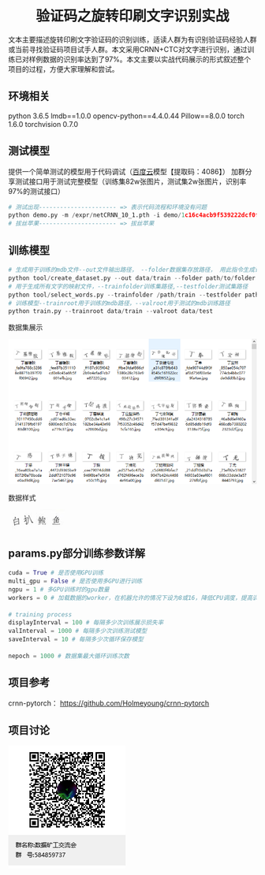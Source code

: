 # <center>验证码之旋转印刷文字识别实战</center>
文本主要描述旋转印刷文字验证码的识别训练，适读人群为有识别验证码经验人群或当前寻找验证码项目试手人群。本文采用CRNN+CTC对文字进行识别，通过训练已对样例数据的识别率达到了97%。本文主要以实战代码展示的形式叙述整个项目的过程，方便大家理解和尝试。

## 环境相关
python 3.6.5
lmdb==1.0.0
opencv-python==4.4.0.44
Pillow==8.0.0
torch         1.6.0
torchvision   0.7.0
## 测试模型
提供一个简单测试的模型用于代码调试（<a href="https://pan.baidu.com/s/1SUr86_dyC3EDmGKMOPi_bw">百度云</a>模型【提取码：4086】）
加群分享测试接口用于测试完整模型（训练集82w张图片，测试集2w张图片，识别率97%的测试接口）
```python
# 测试出现---------------------- => 表示代码流程和环境没有问题
python demo.py -m /expr/netCRNN_10_1.pth -i demo/1c16c4acb9f539222dcf0fc029b733a5.jpg
# 拔丝苹果---------------------- => 拔丝苹果
```
## 训练模型
```python
# 生成用于训练的mdb文件--out文件输出路径， --folder数据集存放路径， 用此指令生成训练集文件和测试集文件
python tool/create_dataset.py --out data/train --folder path/to/folder
# 用于生成所有文字的映射文件，--trainfolder训练集路径,--testfolder测试集路径
python tool/select_words.py --trainfolder /path/train --testfolder path/test
# 训练模型--trainroot用于训练的mdb路径，--valroot用于测试的mdb训练路径
python train.py --trainroot data/train --valroot data/test
```
数据集展示 

![数据集展示](demo/image/数据集展示.png)  

数据样式 

![数据展示](demo/image/白扒鲍鱼_ce3eb533ac354d48ca6e1bdb9de79d27.jpg) 
## params.py部分训练参数详解
```python
cuda = True # 是否使用GPU训练
multi_gpu = False # 是否使用多GPU进行训练
ngpu = 1 # 多GPU训练时的gpu数量
workers = 0 # 加载数据的worker，在机器允许的情况下设为8或16，降低CPU调度，提高训练效率

# training process
displayInterval = 100 # 每隔多少次训练展示损失率
valInterval = 1000 # 每隔多少次训练测试模型
saveInterval = 10 # 每隔多少次循环保存模型

nepoch = 1000 # 数据集最大循环训练次数
```
## 项目参考
crnn-pytorch： https://github.com/Holmeyoung/crnn-pytorch
## 项目讨论
![数据展示](demo/image/数据矿工交流会群聊二维码.png)